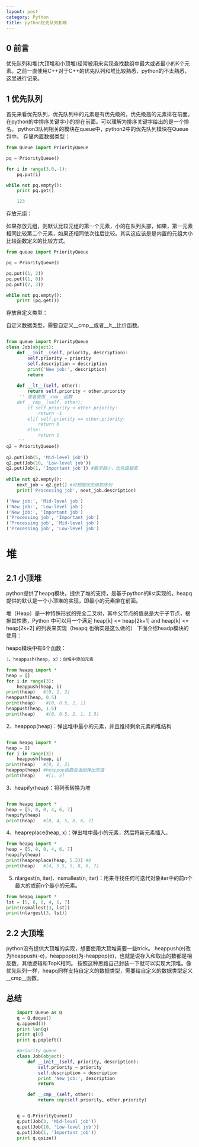 ```yaml
---
layout: post
category: Python
title: python优先队列和堆
---
```


## 0 前言

优先队列和堆(大顶堆和小顶堆)经常被用来实现查找数组中最大或者最小的K个元素。之前一直使用C++对于C++的优先队列和堆比较熟悉，python的不太熟悉，这里进行记录。

## 1 优先队列
首先来看优先队列，优先队列中的元素是有优先级的，优先级高的元素排在前面。在python的中排序关键字小的排在前面。可以理解为排序关键字给出的是一个排名。 python3队列相关的模块在queue中，python2中的优先队列模块在Queue包中。
存储内置数据类型：

```python
from Queue import PriorityQueue

pq = PriorityQueue()

for i in range(3,0,-1):
    pq.put(i)

while not pq.empty():
    print pq.get()

    123
```

存放元组：

如果存放元组，则默认比较元组的第一个元素，小的在队列头部，如果，第一元素相同比较第二个元素，如果还相同依次往后比较。其实这应该是是内置的元组大小比较函数定义的比较方式。

```python
from queue import PriorityQueue

pq = PriorityQueue()

pq.put((1, 2))
pq.put((1, 0))
pq.put((2, 3))

while not pq.empty():
    print (pq.get())

```

存放自定义类型：

自定义数据类型，需要自定义__cmp__或者__lt__比价函数。

```python

from queue import PriorityQueue
class Job(object):
    def __init__(self, priority, description):
        self.priority = priority
        self.description = description
        print('New job:', description)
        return
 
    def __lt__(self, other):
        return self.priority < other.priority
 	''' 或者使用__cmp__函数
    def __cmp__(self, other):
        if self.priority < other.priority:
            return -1
        elif self.priority == other.priority:
            return 0
        else:
            return 1
    '''
q2 = PriorityQueue()
 
q2.put(Job(5, 'Mid-level job'))
q2.put(Job(10, 'Low-level job'))
q2.put(Job(1, 'Important job')) #数字越小，优先级越高
 
while not q2.empty():
    next_job = q2.get() #可根据优先级取序列
    print('Processing job', next_job.description)

('New job:', 'Mid-level job')
('New job:', 'Low-level job')
('New job:', 'Important job')
('Processing job', 'Important job')
('Processing job', 'Mid-level job')
('Processing job', 'Low-level job')
```

# 堆

## 2.1 小顶堆
python提供了heapq模块，提供了堆的支持，是基于python的list实现的。heapq提供的默认是一个小顶堆的实现，即最小的元素排在前面。

堆（Heap）是一种特殊形式的完全二叉树，其中父节点的值总是大于子节点，根据其性质，Python 中可以用一个满足 heap[k] <= heap[2k+1] and heap[k] <= heap[2k+2] 的列表来实现（heapq 也确实是这么做的）
下面介绍headp模块的使用：

heapq模块中有6个函数：

```python
1、heappush(heap, x)：向堆中添加元素

from heapq import *
heap = []
for i in range(3):
    heappush(heap, i)
print(heap)   #[0, 1, 2]
heappush(heap, 0.5)
print(heap)    #[0, 0.5, 2, 1]
heappush(heap, 1.5) 
print(heap)    #[0, 0.5, 2, 1, 1.5]
```

2、heappop(heap)：弹出堆中最小的元素，并且维持剩余元素的堆结构

```python

from heapq import *
heap = []
for i in range(3):
    heappush(heap, i)
print(heap)   #[0, 1, 2]
heappop(heap) #heappop函数会返回弹出的值
print(heap)    #[1, 2]
```

3、heapify(heap)：将列表转换为堆

```python

from heapq import *
heap = [5, 8, 0, 4, 6, 7]
heapify(heap)
print(heap)   #[0, 4, 5, 8, 6, 7]
```

4、heapreplace(heap, x)：弹出堆中最小的元素，然后将新元素插入。

```python
from heapq import *
heap = [5, 8, 0, 4, 6, 7]
heapify(heap)
print(heapreplace(heap, 5.5)) #0
print(heap)   #[4, 5.5, 5, 8, 6, 7]

```

5. nlargest(n, iter)、nsmallest(n, iter)：用来寻找任何可迭代对象iter中的前n个最大的或前n个最小的元素。

```python
from heapq import *
lst = [5, 8, 0, 4, 6, 7]
print(nsmallest(3, lst))
print(nlargest(3, lst))
```

## 2.2 大顶堆

python没有提供大顶堆的实现，想要使用大顶堆需要一些trick。
heappush(e)改为heappush(-e)，heappop(e)为-heappop(e)，也就是说存入和取出的数都是相反数，其他逻辑和TopK相同。
按照这种思路自己封装一下就可以实现大顶堆。像优先队列一样，heapq同样支持自定义的数据类型，需要给自定义的数据类型定义__cmp__函数。


## 总结
```python
    import Queue as Q
    q = Q.deque()
    q.append(3)
    print len(q)
    print q[0]
    print q.popleft()

    #priority queue
    class Job(object):
        def __init__(self, priority, description):
            self.priority = priority
            self.description = description
            print 'New job:', description
            return

        def __cmp__(self, other):
            return cmp(self.priority, other.priority)


    q = Q.PriorityQueue()
    q.put(Job(3, 'Mid-level job'))
    q.put(Job(10, 'Low-level job'))
    q.put(Job(1, 'Important job'))
    print q.qsize()

```
